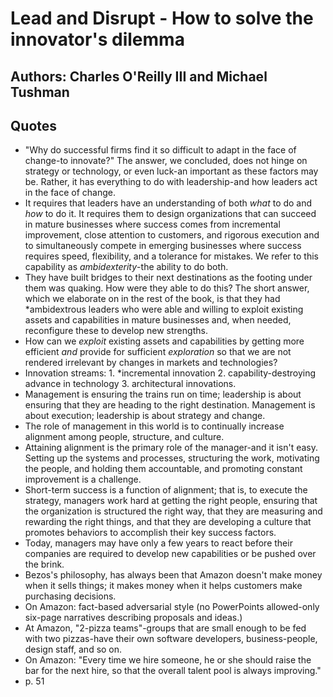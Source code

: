 # Lead and Disrupt - How to solve the innovator's dilemma
## Authors: Charles O'Reilly III and Michael Tushman

## Quotes
- "Why do successful firms find it so difficult to adapt in the face of change-to innovate?" The answer, we concluded, does not hinge on strategy or technology, or even luck-an important as these factors may be. Rather, it has everything to do with leadership-and how leaders act in the face of change.
- It requires that leaders have an understanding of both *what* to do and *how* to do it. It requires them to design organizations that can succeed in mature businesses where success comes from incremental improvement, close attention to customers, and rigorous execution and to simultaneously compete in emerging businesses where success requires speed, flexibility, and a tolerance for mistakes. We refer to this capability as *ambidexterity*-the ability to do both.
- They have built bridges to their next destinations as the footing under them was quaking. How were they able to do this? The short answer, which we elaborate on in the rest of the book, is that they had *ambidextrous leaders who were able and willing to exploit existing assets and capabilities in mature businesses and, when needed, reconfigure these to develop new strengths.
- How can we *exploit* existing assets and capabilities by getting more efficient *and* provide for sufficient *exploration* so that we are not rendered irrelevant by changes in markets and technologies?
- Innovation streams: 1. *incremental innovation 2. capability-destroying advance in technology 3. architectural innovations.
- Management is ensuring the trains run on time; leadership is about ensuring that they are heading to the right destination. Management is about execution; leadership is about strategy and change.
- The role of management in this world is to continually increase alignment among people, structure, and culture.
- Attaining alignment is the primary role of the manager-and it isn't easy. Setting up the systems and processes, structuring the work, motivating the people, and holding them accountable, and promoting constant improvement is a challenge.
- Short-term success is a function of alignment; that is, to execute the strategy, managers work hard at getting the right people, ensuring that the organization is structured the right way, that they are measuring and rewarding the right things, and that they are developing a culture that promotes behaviors to accomplish their key success factors.
- Today, managers may have only a few years to react before their companies are required to develop new capabilities or be pushed over the brink.
- Bezos's philosophy, has always been that Amazon doesn't make money when it sells things; it makes money when it helps customers make purchasing decisions.
- On Amazon: fact-based adversarial style (no PowerPoints allowed-only six-page narratives describing proposals and ideas.)
- At Amazon, "2-pizza teams"-groups that are small enough to be fed with two pizzas-have their own software developers, business-people, design staff, and so on.
- On Amazon: "Every time we hire someone, he or she should raise the bar for the next hire, so that the overall talent pool is always improving."
- p. 51
